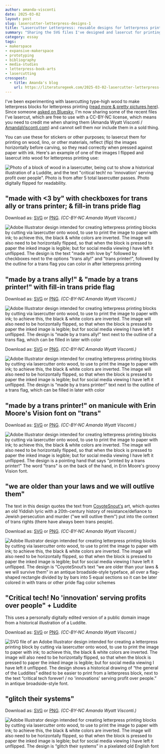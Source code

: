 ```yaml
---
author: amanda-visconti
date: 2025-03-02
layout: post
slug: lasercutter-letterpress-designs-1
title: "Lasercutter Letterpress: reusable designs for letterpress printing blocks, stickers, & more"
summary: "Sharing the SVG files I've designed and lasercut for printing, for others to reuse CC-BY-NC."
category: essay
tags:
- makerspace
- expansive-makerspace
- prototyping
- bibliography
- media-studies
- letterpress-book-arts
- lasercutting
crosspost:
  - title: Amanda's blog
    url: https://literaturegeek.com/2025-03-02-lasercutter-letterpress-designs-1
---
```


I've been experimenting with lasercutting type-high wood to make letterpress blocks for letterpress printing ([read more & pretty pictures here](https://literaturegeek.com/2025-03-01-lasercutter-letterpress)). Since someone [asked on Bluesky](https://bsky.app/profile/chronotope.aramzs.xyz/post/3li5kdaatkk2k), I'm now sharing some of the recent files I've lasercut, which are free to use with a CC-BY-NC license, which means you need to credit me when sharing them (Amanda Wyatt Visconti / [AmandaVisconti.com](https://AmandaVisconti.com)) and cannot sell them nor include them in a sold thing. 

You can use these for stickers or other purposes; to lasercut them for printing on wood, lino, or other materials, reflect (flip) the images horizontally before carving, so they read correctly when pressed against paper with ink. Here's an example of one of the images I flipped and lasercut into wood for letterpress printing use:

![Photo of a block of wood in a lasercutter, being cut to show a historical illustration of a Luddite, and the text "critical tech! no 'innovation' serving profit over people". Photo is from after 5 total lasercutter passes. Photo digitally flipped for readability. ](https://literaturegeek.com/assets/post-media/2025-03-01-lasercutting-letterpress/luddite1.jpg)

## "made with <3 by" with checkboxes for trans ally or trans printer; & fill-in trans pride flag

Download as: [SVG](https://literaturegeek.com/assets/post-media/2025-03-03-lasercutter-letterpress-designs-1/made-with-love-by-trans-ally-printer_CCBYNC-AmandaWyattVisconti.svg) or [PNG](https://literaturegeek.com/assets/post-media/2025-03-03-lasercutter-letterpress-designs-1/made-with-love-by-trans-ally-printer_CCBYNC-AmandaWyattVisconti.png). *(CC-BY-NC Amanda Wyatt Visconti.)*

![Adobe Illustrator design intended for creating letterpress printing blocks by cutting via lasercutter onto wood, to use to print the image to paper with ink; to achieve this, the black & white colors are inverted. The image will also need to be horizontally flipped, so that when the block is pressed to paper the inked image is legible; but for social media viewing I have left it unflipped. The design is the text "made with love by" followed by checkboxes next to the options "trans ally!" and "trans printer!", followed by the outline for a trans flag you can color in after letterpress printing](https://literaturegeek.com/assets/post-media/2025-03-03-lasercutter-letterpress-designs-1/made-with-love-by-trans-ally-printer_CCBYNC-AmandaWyattVisconti.svg)

## "made by a trans ally!" & "made by a trans printer!" with fill-in trans pride flag

Download as: [SVG](https://literaturegeek.com/assets/post-media/2025-03-03-lasercutter-letterpress-designs-1/made-by-trans-ally_CCBYNC-AmandaWyattVisconti-1.svg) or [PNG](https://literaturegeek.com/assets/post-media/2025-03-03-lasercutter-letterpress-designs-1/made-by-trans-ally_CCBYNC-AmandaWyattVisconti-1.png). *(CC-BY-NC Amanda Wyatt Visconti.)*

![Adobe Illustrator design intended for creating letterpress printing blocks by cutting via lasercutter onto wood, to use to print the image to paper with ink; to achieve this, the black & white colors are inverted. The image will also need to be horizontally flipped, so that when the block is pressed to paper the inked image is legible; but for social media viewing I have left it unflipped. The design is “made by a trans ally!” text next to the outline of a trans flag, which can be filled in later with color](https://literaturegeek.com/assets/post-media/2025-03-03-lasercutter-letterpress-designs-1/made-by-trans-ally_CCBYNC-AmandaWyattVisconti-1.svg)

Download as: [SVG](https://literaturegeek.com/assets/post-media/2025-03-03-lasercutter-letterpress-designs-1/made-by-trans-printer_CCBYNC-AmandaWyattVisconti-1.svg) or [PNG](https://literaturegeek.com/assets/post-media/2025-03-03-lasercutter-letterpress-designs-1/made-by-trans-printer_CCBYNC-AmandaWyattVisconti-1.png). *(CC-BY-NC Amanda Wyatt Visconti.)*

![Adobe Illustrator design intended for creating letterpress printing blocks by cutting via lasercutter onto wood, to use to print the image to paper with ink; to achieve this, the black & white colors are inverted. The image will also need to be horizontally flipped, so that when the block is pressed to paper the inked image is legible; but for social media viewing I have left it unflipped. The design is “made by a trans printer!” text next to the outline of a trans flag, which can be filled in later with color](https://literaturegeek.com/assets/post-media/2025-03-03-lasercutter-letterpress-designs-1/made-by-trans-printer_CCBYNC-AmandaWyattVisconti-1.svg)

## "made by a trans printer!" on manicule with Erin Moore's Vision font on "trans"

Download as: [SVG](https://literaturegeek.com/assets/post-media/2025-03-03-lasercutter-letterpress-designs-1/printed-by-trans-printer_VisionFont-ErinMoore_CCBYNC-AmandaWyattVisconti-1.svg) or [PNG](https://literaturegeek.com/assets/post-media/2025-03-03-lasercutter-letterpress-designs-1/printed-by-trans-printer_VisionFont-ErinMoore_CCBYNC-AmandaWyattVisconti-1.png). *(CC-BY-NC Amanda Wyatt Visconti.)*

![Adobe Illustrator design intended for creating letterpress printing blocks by cutting via lasercutter onto wood, to use to print the image to paper with ink; to achieve this, the black & white colors are inverted. The image will also need to be horizontally flipped, so that when the block is pressed to paper the inked image is legible; but for social media viewing I have left it unflipped. The design is a pointing hand that says "printed by a trans printer!" The word "trans" is on the back of the hand, in Erin Moore's groovy Vision font.](https://literaturegeek.com/assets/post-media/2025-03-03-lasercutter-letterpress-designs-1/printed-by-trans-printer_VisionFont-ErinMoore_CCBYNC-AmandaWyattVisconti-1.svg)

## "we are older than your laws and we will outlive them"
The text in this design quotes the text from [CoyoteSnout's](https://etsy.com/shop/Coyotesnout) art, which quotes an old Yiddish lyric with a 20th-century history of resistance/defiance to Jewish persecution and murder ("we will outlive them") put into the context of trans rights (there have always been trans people).

Download as: [SVG](https://literaturegeek.com/assets/post-media/2025-03-03-lasercutter-letterpress-designs-1/older-than-their-laws_CCBYNC-AmandaWyattVisconti-1.svg) or [PNG](https://literaturegeek.com/assets/post-media/2025-03-03-lasercutter-letterpress-designs-1/older-than-their-laws_CCBYNC-AmandaWyattVisconti-1.png). *(CC-BY-NC Amanda Wyatt Visconti.)*

![Adobe Illustrator design intended for creating letterpress printing blocks by cutting via lasercutter onto wood, to use to print the image to paper with ink; to achieve this, the black & white colors are inverted. The image will also need to be horizontally flipped, so that when the block is pressed to paper the inked image is legible; but for social media viewing I have left it unflipped. The design is “CoyoteSnout’s text “we are older than your laws & we will survive them” in an antique broadside-style typeface, all over a flag-shaped rectangle divided by by bars into 5 equal sections so it can be later colored in with trans or other pride flag color schemes](https://literaturegeek.com/assets/post-media/2025-03-03-lasercutter-letterpress-designs-1/older-than-their-laws_CCBYNC-AmandaWyattVisconti-1.svg)

## "Critical tech! No 'innovation' serving profits over people" + Luddite
This uses a personally digitally edited version of a public domain image from a historical illustration of a Luddite.

Download as: [SVG](https://literaturegeek.com/assets/post-media/2025-03-03-lasercutter-letterpress-designs-1/critical-tech-luddite_CCBYNC-AmandaWyattVisconti.svg) or [PNG](https://literaturegeek.com/assets/post-media/2025-03-03-lasercutter-letterpress-designs-1/critical-tech-luddite_CCBYNC-AmandaWyattVisconti.png). *(CC-BY-NC Amanda Wyatt Visconti.)*

![SVG file of an Adobe Illustrator design intended for creating a letterpress printing block by cutting via lasercutter onto wood, to use to print the image to paper with ink; to achieve this, the black & white colors are inverted. The image will also need to be horizontally flipped, so that when the block is pressed to paper the inked image is legible; but for social media viewing I have left it unflipped. The design shows a historical drawing of “the general of the Luddites” edited to be easier to print from a letterpress block, next to the text “critical tech forever! / no 'innovations' serving profit over people.” in antique broadside-style font.](https://literaturegeek.com/assets/post-media/2025-03-03-lasercutter-letterpress-designs-1/critical-tech-luddite_CCBYNC-AmandaWyattVisconti.svg)

## "glitch their systems"

Download as: [SVG](https://literaturegeek.com/assets/post-media/2025-03-03-lasercutter-letterpress-designs-1/glitch-their-systems_CCBYNC-AmandaWyattVisconti.svg) or [PNG](https://literaturegeek.com/assets/post-media/2025-03-03-lasercutter-letterpress-designs-1/glitch-their-systems_CCBYNC-AmandaWyattVisconti.png). *(CC-BY-NC Amanda Wyatt Visconti.)*

![Adobe Illustrator design intended for creating letterpress printing blocks by cutting via lasercutter onto wood, to use to print the image to paper with ink; to achieve this, the black & white colors are inverted. The image will also need to be horizontally flipped, so that when the block is pressed to paper the inked image is legible; but for social media viewing I have left it unflipped. The design is “glitch their systems” in a pixelated old English font](https://literaturegeek.com/assets/post-media/2025-03-03-lasercutter-letterpress-designs-1/glitch-their-systems_CCBYNC-AmandaWyattVisconti.svg)